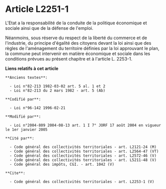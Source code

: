 # Article L2251-1

L'Etat a la responsabilité de la conduite de la politique économique et sociale ainsi que de la défense de l'emploi. 

Néanmoins, sous réserve du respect de la liberté du commerce et de l'industrie, du principe d'égalité des citoyens devant la
loi ainsi que des règles de l'aménagement du territoire définies par la loi approuvant le plan, la commune peut intervenir en
matière économique et sociale dans les conditions prévues au présent chapitre et à l'article L. 2253-1.

**Liens relatifs à cet article**

	**Anciens textes**:

	  - Loi n°82-213 1982-03-02 art. 5 al. 1 et 2
	  - Loi n°82-213 du 2 mars 1982 - art. 5 (Ab)

	**Codifié par**:

	  - Loi n°96-142 1996-02-21

	**Modifié par**:

	  - Loi n°2004-809 2004-08-13 art. 1 I 7° JORF 17 août 2004 en vigueur le 1er janvier 2005

	**Cité par**:

	  - Code général des collectivités territoriales - art. L2121-24 (M)
	  - Code général des collectivités territoriales - art. L2564-47 (VT)
	  - Code général des collectivités territoriales - art. L2572-46 (V)
	  - Code général des collectivités territoriales - art. L5211-48 (V)
	  - Code général des impôts, CGI. - art. 1042 (V)

	**Cite**:

	  - Code général des collectivités territoriales - art. L2253-1 (V)
